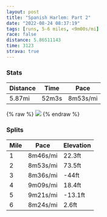 ```yaml
---
layout: post
title: "Spanish Harlem: Part 2"
date: "2022-08-24 08:37:19"
tags: [runs, 5-6 miles, <9m00s/mi]
race: false
distance: 5.86511143
time: 3123
strava: true
---
```


### Stats

| Distance | Time | Pace |
|----------|------|------|
|5.87mi|52m3s|8m53s/mi|

{% raw %}
<img src='https://maps.googleapis.com/maps/api/staticmap?maptype=roadmap&path=enc:qu~wF|zhbM}@vAWn@s@vBEV_@hAm@`A]tAs@n@Gf@MHIPGr@o@~A[b@Ib@Yz@CPDJ?n@WVCJIj@YdAEXUXUd@Eb@Of@[ZMVI`@GNYTGZi@z@ETA^WjAMTQr@Wd@Kh@O`@Kp@@|@TNvAj@NNN`@\T@n@GXc@`Ag@l@Al@Q`A^R@JARTWFCf@?rAP`@NjAj@`@XbAv@f@t@lAz@j@D`@IRKN[?i@G{@cBqCEMCs@Fs@H]HM`@MZBl@ZT\h@rAv@lAb@f@l@^nCl@dBV`@?xAWlAPp@f@`A|ArAdB^^zBnBtA~@b@PhAH^WPa@xAu@v@Id@H`A\\Cb@DtAGdAPjAf@pAr@dA\hBxA\^fBxAfCnAb@VtBbBfEtBz@Xl@d@ZjA?r@w@jECvAb@|Bd@^E@?x@T\ZXtAbAj@\b@P~AdAxArA^Td@h@l@fAn@t@p@f@fAd@\X`ATh@FhAXh@N`@XZJTA\S|@N\Vp@fAn@xAZ`@bC`CPHzA@r@Uv@k@n@EdAPrBx@^Vb@d@j@`Ar@jB^n@b@h@z@f@`@L|@n@l@dAp@`BFv@El@Mh@Yp@g@xAAh@Dr@f@bBt@bAr@p@d@\xAt@jAx@jBr@v@r@b@~@?j@Gr@Kr@W|@Ip@K^u@`BAp@JfBAf@Mj@g@lAGd@Ur@I\DTl@VRKB^HPXN@H`@Zp@jAJ^fA?ZTJb@?PJTdAXz@d@^\~A`A?XxBjARXr@f@l@FV^~@n@\NRVzAlAj@p@p@d@XJNZDDbBr@RJZZXJn@\VB\RdAz@n@Tr@l@PX`CxAnAzAhClAl@^V^vAn@b@j@TBv@b@d@JTTf@B|@d@b@J`@^~@d@Rb@\^|@Ld@Tb@f@\Tf@z@J@VT~@f@j@p@pAb@VPRZ]PI|@Yz@[vB_@v@_@hAe@n@[j@YbA?d@h@Hb@VX`@DLSx@Cl@ELMjAQt@SJSb@a@f@Gn@Mh@CfAEZMd@KHFFe@P[?EFG\E?ENKEMDY`C_@bB?p@RRjAATHj@f@PF&key=AIzaSyC1MId7bFpkLXNAaYhBSTb8jLyiSqzbDtM&size=800x800&markers=color:yellow|label:S|40.79465,-73.94239&markers=color:green|label:F|40.75420000000003,-74.00127000000018'>
{% endraw %}

### Splits

| Mile | Pace | Elevation |
|------|------|-----------|
|1|8m46s/mi|22.3ft|
|2|8m53s/mi|73.5ft|
|3|8m36s/mi|-44ft|
|4|9m09s/mi|18.4ft|
|5|9m21s/mi|-13.1ft|
|6|8m24s/mi|2.6ft|
